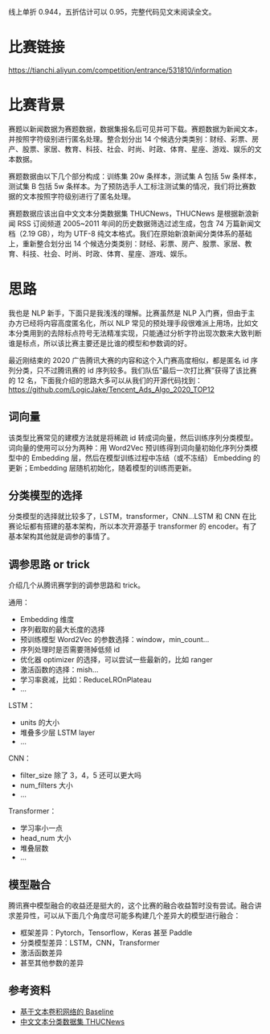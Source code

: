 线上单折 0.944，五折估计可以 0.95，完整代码见文末阅读全文。

# 比赛链接

https://tianchi.aliyun.com/competition/entrance/531810/information

# 比赛背景

赛题以新闻数据为赛题数据，数据集报名后可见并可下载。赛题数据为新闻文本，并按照字符级别进行匿名处理。整合划分出 14 个候选分类类别：财经、彩票、房产、股票、家居、教育、科技、社会、时尚、时政、体育、星座、游戏、娱乐的文本数据。

赛题数据由以下几个部分构成：训练集 20w 条样本，测试集 A 包括 5w 条样本，测试集 B 包括 5w 条样本。为了预防选手人工标注测试集的情况，我们将比赛数据的文本按照字符级别进行了匿名处理。

赛题数据应该出自中文文本分类数据集 THUCNews，THUCNews 是根据新浪新闻 RSS 订阅频道 2005~2011 年间的历史数据筛选过滤生成，包含 74 万篇新闻文档（2.19 GB），均为 UTF-8 纯文本格式。我们在原始新浪新闻分类体系的基础上，重新整合划分出 14 个候选分类类别：财经、彩票、房产、股票、家居、教育、科技、社会、时尚、时政、体育、星座、游戏、娱乐。

# 思路

我也是 NLP 新手，下面只是我浅浅的理解。比赛虽然是 NLP 入门赛，但由于主办方已经将内容高度匿名化，所以 NLP 常见的预处理手段很难派上用场，比如文本分类用到的去除标点符号无法精准实现，只能通过分析字符出现次数来大致判断谁是标点，所以该比赛主要还是比谁的模型和参数调的好。

最近刚结束的 2020 广告腾讯大赛的内容和这个入门赛高度相似，都是匿名 id 序列分类，只不过腾讯赛的 id 序列较多。我们队伍“最后一次打比赛”获得了该比赛的 12 名，下面我介绍的思路大多可以从我们的开源代码找到：https://github.com/LogicJake/Tencent_Ads_Algo_2020_TOP12

## 词向量

该类型比赛常见的建模方法就是将稀疏 id 转成词向量，然后训练序列分类模型。词向量的使用可以分为两种：用 Word2Vec 预训练得到词向量初始化序列分类模型中的 Embedding 层，然后在模型训练过程中冻结（或不冻结） Embedding 的更新；Embedding 层随机初始化，随着模型的训练而更新。

## 分类模型的选择

分类模型的选择就比较多了，LSTM，transformer，CNN...LSTM 和 CNN 在比赛论坛都有搭建的基本架构，所以本次开源基于 transformer 的 encoder。有了基本架构其他就是调参的事情了。

## 调参思路 or trick

介绍几个从腾讯赛学到的调参思路和 trick。

通用：

- Embedding 维度
- 序列截取的最大长度的选择
- 预训练模型 Word2Vec 的参数选择：window，min_count...
- 序列处理时是否需要筛掉低频 id
- 优化器 optimizer 的选择，可以尝试一些最新的，比如 ranger
- 激活函数的选择：mish...
- 学习率衰减，比如：ReduceLROnPlateau
- ...

LSTM：

- units 的大小
- 堆叠多少层 LSTM layer
- ...

CNN：

- filter_size 除了 3，4，5 还可以更大吗
- num_filters 大小
- ...

Transformer：

- 学习率小一点
- head_num 大小
- 堆叠层数
- ...

## 模型融合

腾讯赛中模型融合的收益还是挺大的，这个比赛的融合收益暂时没有尝试。融合讲求差异性，可以从下面几个角度尽可能多构建几个差异大的模型进行融合：

- 框架差异：Pytorch，Tensorflow，Keras 甚至 Paddle
- 分类模型差异：LSTM，CNN，Transformer
- 激活函数差异
- 甚至其他参数的差异

## 参考资料

- [基于文本卷积网络的 Baseline
  ](https://tianchi.aliyun.com/notebook-ai/detail?postId=118161)
- [中文文本分类数据集 THUCNews
  ](http://thuctc.thunlp.org/#%E4%B8%AD%E6%96%87%E6%96%87%E6%9C%AC%E5%88%86%E7%B1%BB%E6%95%B0%E6%8D%AE%E9%9B%86THUCNews)
